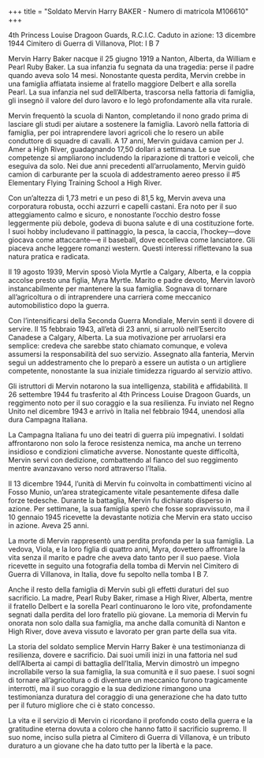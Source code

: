+++
title = "Soldato Mervin Harry BAKER - Numero di matricola M106610"
+++

4th Princess Louise Dragoon Guards, R.C.I.C.
Caduto in azione: 13 dicembre 1944
Cimitero di Guerra di Villanova, Plot: I B 7

Mervin Harry Baker nacque il 25 giugno 1919 a Nanton, Alberta, da William e Pearl Ruby Baker. La sua infanzia fu segnata da una tragedia: perse il padre quando aveva solo 14 mesi. Nonostante questa perdita, Mervin crebbe in una famiglia affiatata insieme al fratello maggiore Delbert e alla sorella Pearl. La sua infanzia nel sud dell’Alberta, trascorsa nella fattoria di famiglia, gli insegnò il valore del duro lavoro e lo legò profondamente alla vita rurale.

Mervin frequentò la scuola di Nanton, completando il nono grado prima di lasciare gli studi per aiutare a sostenere la famiglia. Lavorò nella fattoria di famiglia, per poi intraprendere lavori agricoli che lo resero un abile conduttore di squadre di cavalli. 
A 17 anni, Mervin guidava camion per J. Amer a High River, guadagnando 17,50 dollari a settimana. Le sue competenze si ampliarono includendo la riparazione di trattori e veicoli, che eseguiva da solo. Nei due anni precedenti all’arruolamento, Mervin guidò camion di carburante per la scuola di addestramento aereo presso il #5 Elementary Flying Training School a High River.

Con un’altezza di 1,73 metri e un peso di 81,5 kg, Mervin aveva una corporatura robusta, occhi azzurri e capelli castani. Era noto per il suo atteggiamento calmo e sicuro, e nonostante l’occhio destro fosse leggermente più debole, godeva di buona salute e di una costituzione forte. 
I suoi hobby includevano il pattinaggio, la pesca, la caccia, l’hockey—dove giocava come attaccante—e il baseball, dove eccelleva come lanciatore. Gli piaceva anche leggere romanzi western. 
Questi interessi riflettevano la sua natura pratica e radicata.

Il 19 agosto 1939, Mervin sposò Viola Myrtle a Calgary, Alberta, e la coppia accolse presto una figlia, Myra Myrtle. Marito e padre devoto, Mervin lavorò instancabilmente per mantenere la sua famiglia. Sognava di tornare all’agricoltura o di intraprendere una carriera come meccanico automobilistico dopo la guerra.

Con l’intensificarsi della Seconda Guerra Mondiale, Mervin sentì il dovere di servire. Il 15 febbraio 1943, all’età di 23 anni, si arruolò nell’Esercito Canadese a Calgary, Alberta. La sua motivazione per arruolarsi era semplice: credeva che sarebbe stato chiamato comunque, e voleva assumersi la responsabilità del suo servizio. Assegnato alla fanteria, Mervin seguì un addestramento che lo preparò a essere un autista o un artigliere competente, nonostante la sua iniziale timidezza riguardo al servizio attivo.

Gli istruttori di Mervin notarono la sua intelligenza, stabilità e affidabilità. 
Il 26 settembre 1944 fu trasferito al 4th Princess Louise Dragoon Guards, un reggimento noto per il suo coraggio e la sua resilienza. 
Fu inviato nel Regno Unito nel dicembre 1943 e arrivò in Italia nel febbraio 1944, unendosi alla dura Campagna Italiana.

La Campagna Italiana fu uno dei teatri di guerra più impegnativi. I soldati affrontarono non solo la feroce resistenza nemica, ma anche un terreno insidioso e condizioni climatiche avverse. Nonostante queste difficoltà, Mervin servì con dedizione, combattendo al fianco del suo reggimento mentre avanzavano verso nord attraverso l’Italia.

Il 13 dicembre 1944, l’unità di Mervin fu coinvolta in combattimenti vicino al Fosso Munio, un’area strategicamente vitale pesantemente difesa dalle forze tedesche. Durante la battaglia, Mervin fu dichiarato disperso in azione. 
Per settimane, la sua famiglia sperò che fosse sopravvissuto, ma il 10 gennaio 1945 ricevette la devastante notizia che Mervin era stato ucciso in azione. Aveva 25 anni.

La morte di Mervin rappresentò una perdita profonda per la sua famiglia. La vedova, Viola, e la loro figlia di quattro anni, Myra, dovettero affrontare la vita senza il marito e padre che aveva dato tanto per il suo paese. 
Viola ricevette in seguito una fotografia della tomba di Mervin nel Cimitero di Guerra di Villanova, in Italia, dove fu sepolto nella tomba I B 7.

Anche il resto della famiglia di Mervin subì gli effetti duraturi del suo sacrificio. La madre, Pearl Ruby Baker, rimase a High River, Alberta, mentre il fratello Delbert e la sorella Pearl continuarono le loro vite, profondamente segnati dalla perdita del loro fratello più giovane. 
La memoria di Mervin fu onorata non solo dalla sua famiglia, ma anche dalla comunità di Nanton e High River, dove aveva vissuto e lavorato per gran parte della sua vita.

La storia del soldato semplice Mervin Harry Baker è una testimonianza di resilienza, dovere e sacrificio. Dai suoi umili inizi in una fattoria nel sud dell’Alberta ai campi di battaglia dell’Italia, Mervin dimostrò un impegno incrollabile verso la sua famiglia, la sua comunità e il suo paese. 
I suoi sogni di tornare all’agricoltura o di diventare un meccanico furono tragicamente interrotti, ma il suo coraggio e la sua dedizione rimangono una testimonianza duratura del coraggio di una generazione che ha dato tutto per il futuro migliore che ci è stato concesso.

La vita e il servizio di Mervin ci ricordano il profondo costo della guerra e la gratitudine eterna dovuta a coloro che hanno fatto il sacrificio supremo. 
Il suo nome, inciso sulla pietra al Cimitero di Guerra di Villanova, è un tributo duraturo a un giovane che ha dato tutto per la libertà e la pace.

